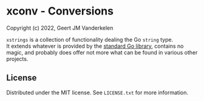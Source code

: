 xconv - Conversions
===================

Copyright (c) 2022, Geert JM Vanderkelen

`xstrings` is a collection of functionality dealing the Go `string` type.  
It extends whatever is provided by the [standard Go library][1], contains
no magic, and probably does offer not more what can be found in various other
projects.

License
-------

Distributed under the MIT license. See `LICENSE.txt` for more information.

[1]: https://pkg.go.dev/std